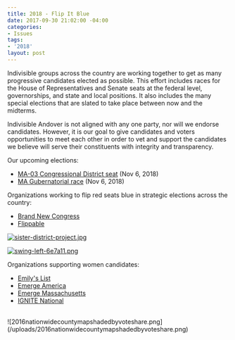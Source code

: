 ```yaml
---
title: 2018 - Flip It Blue
date: 2017-09-30 21:02:00 -04:00
categories:
- Issues
tags:
- '2018'
layout: post
---
```


Indivisible groups across the country are working together to get as many progressive candidates elected as possible. This effort includes races for the House of Representatives and Senate seats at the federal level, governorships, and state and local positions. It also includes the many special elections that are slated to take place between now and the midterms.

Indivisible Andover is not aligned with any one party, nor will we endorse candidates. However, it is our goal to give candidates and voters opportunities to meet each other in order to vet and support the candidates we believe will serve their constituents with integrity and transparency.

Our upcoming elections:
* [MA-03 Congressional District seat](http://indivisibleandoverma.com/issues/election-ma-03-congressional-district-seat.html) (Nov 6, 2018)
* [MA Gubernatorial race](http://indivisibleandoverma.com/issues/election-ma-governor) (Nov 6, 2018)

Organizations working to flip red seats blue in strategic elections across the country: 
* [Brand New Congress](https://brandnewcongress.org/)
* [Flippable](https://www.flippable.org/)

[![sister-district-project.jpg](/uploads/sister-district-project.jpg)](https://www.sisterdistrict.com/)

[![swing-left-6e7a11.png](/uploads/swing-left-6e7a11.png)](https://swingleft.org/)

Organizations supporting women candidates: 
* [Emily's List](http://emilyslist.org/)
* [Emerge America](http://www.emergeamerica.org/)
* [Emerge Massachusetts](http://www.emergema.org/)
* [IGNITE National](http://www.ignitenational.org/)

<BR>
![2016nationwidecountymapshadedbyvoteshare.png](/uploads/2016nationwidecountymapshadedbyvoteshare.png)
